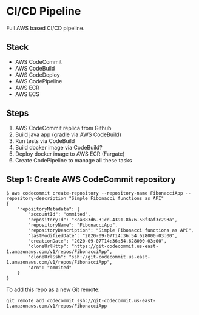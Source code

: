 # CI/CD Pipeline

Full AWS based CI/CD pipeline.

## Stack
- AWS CodeCommit
- AWS CodeBuild
- AWS CodeDeploy
- AWS CodePipeline
- AWS ECR
- AWS ECS

## Steps

1. AWS CodeCommit replica from Github
2. Build java app (gradle via AWS CodeBuild)
3. Run tests via CodeBuild
4. Build docker image via CodeBuild?
5. Deploy docker image to AWS ECR (Fargate)
6. Create CodePipeline to manage all these tasks

## Step 1: Create AWS CodeCommit repository

```shell script
$ aws codecommit create-repository --repository-name FibonacciApp --repository-description "Simple Fibonacci functions as API"
{
    "repositoryMetadata": {
        "accountId": "ommited",
        "repositoryId": "3ca383d6-31cd-4391-8b76-58f3af3c293a",
        "repositoryName": "FibonacciApp",
        "repositoryDescription": "Simple Fibonacci functions as API",
        "lastModifiedDate": "2020-09-07T14:36:54.628000-03:00",
        "creationDate": "2020-09-07T14:36:54.628000-03:00",
        "cloneUrlHttp": "https://git-codecommit.us-east-1.amazonaws.com/v1/repos/FibonacciApp",
        "cloneUrlSsh": "ssh://git-codecommit.us-east-1.amazonaws.com/v1/repos/FibonacciApp",
        "Arn": "ommited"
    }
}
```

To add this repo as a new Git remote:

```shell script
git remote add codecommit ssh://git-codecommit.us-east-1.amazonaws.com/v1/repos/FibonacciApp
```